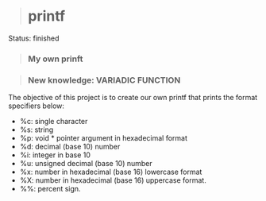 > <h1>printf</h1>

Status: finished

> <h3>My own prinft<h3>

> <h3>New knowledge: VARIADIC FUNCTION</h3>

The objective of this project is to create our own printf that prints the format specifiers below:
+ %c: single character
+ %s: string
+ %p: void * pointer argument in hexadecimal format
+ %d: decimal (base 10) number
+ %i: integer in base 10
+ %u: unsigned decimal (base 10) number
+ %x: number in hexadecimal (base 16) lowercase format
+ %X: number in hexadecimal (base 16) uppercase format.
+ %%: percent sign.
